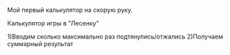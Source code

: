 Мой первый калькулятор на скорую руку.

Калькулятор игры в "Лесенку"

1)Вводим сколько максимально раз подтянулись/отжались
2)Получаем суммарный результат
